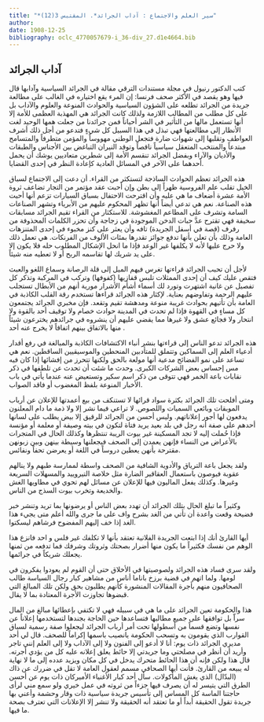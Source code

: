 ```yaml
---
title: "*سير العلم والاجتماع : آداب الجرائد*. المقتبس 3(12)"
author: 
date: 1908-12-25
bibliography: oclc_4770057679-i_36-div_27.d1e4664.bib
---
```




##  آداب الجرائد 


 كتب الدكتور رنيول في مجلة مستندات الترقي مقالة في الجرائد السياسية وآدابها قال فيها وهو يقصد في الأكثر صحف فرنسا: إن المرء يقع اختياره في الغالب على مطالعة جريدة من الجرائد تطلعه على الشؤون السياسية والحوادث المنوعة والعلوم والآداب بل على كل مطلب من المطالب اللازمة ولذلك كانت الجرائد هي المهذبة العظمى للأمة إلا أنها تستعمل مالها من التأثير في الشر أحياناً فمن جرائدنا من جعلت همها الوحيد لغت الأنظار إلى مطالعتها فهي تبذل في هذا السبيل كل شيءٍ فتدعو من أجل ذلك أشرف العواطف وتقلبها إلى شهوات ضارة فتجعل الوطني مهووساً والمؤمن متطرفاً والمتسامح مبتدعاً والمنتخب المتعقل سياسياً ناقصاً وتوقد النيران التباغض بين الأجناس والطبقات والأديان والآراء وبفضل الجرائد تنقسم الأمة إلى شطرين متعاديين يوشك أن يحمل أحدهما على الآخر في المسائل العادية كإعادة النظر في  إحدى  القضايا. 

 هذه الجرائد تعظم الحوادث الساذجة لتستكثر من القراء. أن دعت إلى الاجتماع لسباق الخيل تقلب علم الفروسية ظهراً إلى بطن وإن أحبت عقد مؤتمر من التجار تضاعف ثروة الأمة  عشرة  أضعاف ما هي عليه وأن اقترحت الاحتفال بسباق السيارات تزعم أنها أحيت هذه الصناعة. نعم هي تدعي أيضاً أنها تظهر المحكوم عليهم من الأبرياء وتشهر الصناعات السامة وتشرف على المطاعم المغشوشة.   للاستكثار من القراء تقيم الجرائد مسابقات سخيفة فهي تقترح عدَّ حبات الدخن الموجودة في زجاجة وأن تحزر الكلمات المحذوفة من رفرف (قصة في أسفل الجريدة) تافه وأن يعثر على كنز مخبوء في  إحدى  المتنزهات العامة وذلك بأن تعلن بأنها تدفع جوائز تقدرها بمئات الألوف من الفرنكات. هي تعمل ذلك ولا حرج عليها لأنه لا يكلفها غير الوعد فإذا ما انحل الإشكال المطلوب حله فلا يكون إلا على يد شريك لها تقاسمه الربح أو لا تعطيه منه شيئاً. 

 لأجل أن تحبب الجرائد قراءتها تغرس فيهم الميل إلى قلة الرصانة وسماع   اللغو والعبث فتقص عليك كيف أن  إحدى  الممثلات تلبس قفازيها (كفوفها) وتركب في المركبة وتذكر كل تفصيل عن غانية اشتهرت وتورد لك أسماء أشأم الأشرار مورية أنهم من الأبطال تستجلب عليهم الرحمة وتفاوضهم بعناية. لإكثار هذه الجرائد قراءها تستخدم رقة القلب الكاذبة في العامة بأن تأتيهم بحوادث غريبة منوعة ومدهشة تقيم وتقعد. فإن مخبري الجرائد يجتمعون كل مساءٍ في القهوة فإذا لم تحدث في المدينة حوادث خصام ولا توقيف  أحد  بالقوة ولا انتحار ولا فجائع عشق ولا غيرها مما يقضي عليهم أن ينشروه في جرائدهم يخترعون شيئاً منها بالاتفاق بينهم اتفاقاً لا يخرج عنه  أحد  . 

 هذه الجرائد تدعو الناس إلى قراءتها بنشر أنباء الاكتشافات الكاذبة والمبالغة في رفع أقدار أدعياء العلم إلى السماكين وتتملق للمتأدبين المنحطين والموسيقيين الساقطين. نعم هي تساعد على نمو الفضائح مدعية أنها مولعة بالحق ولكنها تتحرز من إفشائها إذا كان فيه مس إحساس بعض الشركات الكبرى. وحدث ما شئت أن تحدث عن تلطفها في ذكر نقابات باعة الخمر فهي تتوقى من ذكر اسم سكير وتستعيض عنه عندما يأتي في باب الأخبار المنوعة بلفظ المغضوب أو فاقد الصواب. 

 ومتى أفلحت تلك الجرائد بكثرة سواد قرائها لا تستنكف من بيع أعمدتها للإعلان عن أرباب الموبقات وبائعي السميات واللصوص. لا تراعي فيما نشر إلا ولا ذمة ما دام المعلنون يدفعون لها أجور إعلاناتهم. وليس أحسن من الجرائد للرقيق إلا بيض يطلب على لسانها أحدهم على صفة أنه رجل في بلد بعيد يريد فتاة لتكون في بيته وصيفة أو معلمة أو مؤنسة فإذا حُملت إليه لا تجد المسكينة غير بيوت الريبة تنتظرها وكذلك الحال في   المتجرات بالأعراض من النساء فإنهن يعمدن إلى الصحف فيجعلنها وسيطة بينهن وبين زبونهن مقترحة بأنهن يعطين دروساً في اللغة أو يعرضن تحفاً ونفائس. 

 ولقد يجعل باعة الترياق والأدوية الشافية من الصحف واسطة لممارسة طبهم ولا ينالهم عقوبة فيوصون باستعمال العقاقير الضارة مثل خلاصة التيروييد والمسهلات السريعة وغيرها. وكذلك يفعل الماليون فيها للإعلان عن مسائل لهم تحوي في مطاويها الغش والخديعة وتخرب بيوت السذج من الناس. 

 وكثيراً ما تبلغ الحال بتلك الجرائد أن تهدد بعض الناس أو يرضونها بما تريد وتنشر خبر فضيحة وقعت واعدة أن تأتي من الغد بشرح واف على ما جرى والله أعلم متى يجيء هذا الغد إذا خف إليهم المفضوح فرشاهم ليسكتوا. 

 أيها القارئ أنك إذا ابتعت الجريدة الفلانية تعتقد بأنها لا تكلفك غير فلس و  احد  فانزع   هذا الوهم من نفسك فكثيراً ما يكون منها أضرار بصحتك وثروتك وشرفك فما تدفعه من ثمنها يجعلك شريكاً في جرائمها. 

 ولقد سرى فساد هذه الجرائد ولصوصيتها في الأخلاق حتى أن القوم لم يعودوا يفكرون في لومها. ولما اتهم في قضية برزخ باناما أناس من مشاهير كبار رجال السياسة طالب الصحافيون منهم بأجرة المقالات المنشورة كأنهم يطلبون بحق ولكن تلك المبالغ التي قبضوها تجاوزت الأجرة المعتادة بما لا يقال. 

 هذا والحكومة تعين الجرائد على ما هي في سبيله فهي لا تكتفي بإعطائها مبالغ من المال سراّ بل توافقها على جميع مطالبها فتساعدها حين الحاجة بجندها لتستخدمها إعلاناً عن نفسها وتضع قسماً من أسطولها تحت أمر أرباب الجرائد ليجعلوا صفة رسمية لسباق القوارب الذي يقومون به وتسحب الحكومة يانصيب باسمها إكراماً للصحف. قال لي  أحد  مديري الجرائد ذات يوم: أنا لا أدعو إلى الفنون ولا إلى الآداب ولا إلى العلم إنني تاجر وأريد أن أنظر في مصلحتي وما جريدتي إلا حائط يعلق إعلانه عليه كل من يؤدي أجرته. قال هذا ولكن فإنه أن هذا الحائط متحرك يدخل في كل مكان ويزيد عدده إلى ما لا نهاية له يبيعه من القارئ. فأنت أيها الصحافي مسمم لعقول العامة لا تقل في ضررك عن ذاك (البدّال) الذي يغش المأكولات.   سأل  أحد  كبار الأغنياء الأميركان ذات يوم عن أحسن الطرق التي يتيسر له أن يصرف فيها جزءاً من ثروته في عمل خيري ولو سمع مني لرأى حاجتنا الماسة كل المساس إلى تأسيس جريدة سياسية ذات وقار وحشمة وأعني بها جريدة تقول الحقيقة أبداً أو ما تعتقد أنه الحقيقة ولا تنشر إلا الإعلانات التي تعترف بصحة ما فيها.  
